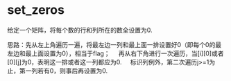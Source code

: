 # set_zeros

给定一个矩阵，将每个数的行和列所在的数全设置为0.

思路：先从左上角遍历一遍，将最左边一列和最上面一排设置好0（即每个0的最左边和最上面设置为0），相当于flag；
     再从右下角进行一次遍历，当[i][0]或者[0][j]为0，表明这一排或者这一列都应为0.
     标识列例外，第二次遍历j>=1为止，第一列若有0，则事后再设置为0.

